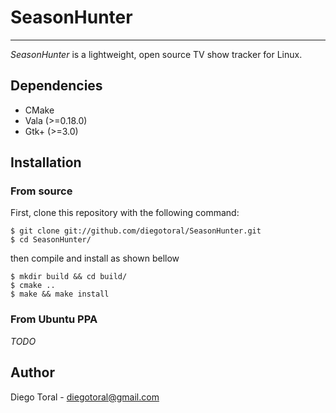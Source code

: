 # SeasonHunter
--------------
*SeasonHunter* is a lightweight, open source TV show tracker for Linux.

## Dependencies
- CMake
- Vala (>=0.18.0)
- Gtk+ (>=3.0)

## Installation
### From source
First, clone this repository with the following command:

```ssh
$ git clone git://github.com/diegotoral/SeasonHunter.git
$ cd SeasonHunter/
```

then compile and install as shown bellow

```ssh
$ mkdir build && cd build/
$ cmake ..
$ make && make install
```

### From Ubuntu PPA
*TODO*

## Author
Diego Toral - <diegotoral@gmail.com>
